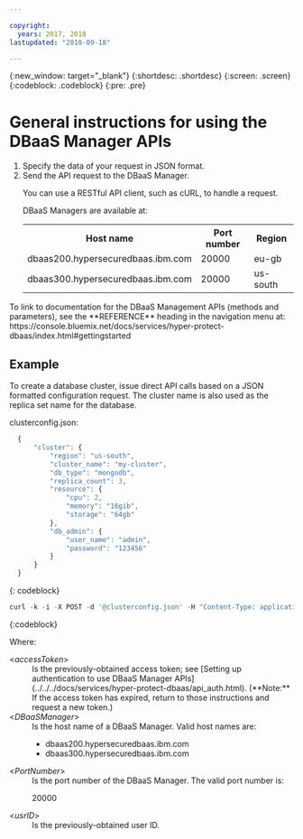 ```yaml
---

copyright:
  years: 2017, 2018
lastupdated: "2018-09-18"

---
```


{:new_window: target="_blank"}
{:shortdesc: .shortdesc}
{:screen: .screen}
{:codeblock: .codeblock}
{:pre: .pre}


# General instructions for using the DBaaS Manager APIs

<ol>
<li>Specify the data of your request in JSON format.
</li>
<li>Send the API request to the DBaaS Manager.
<p>You can use a RESTful API client, such as cURL, to handle a request.
</p>
<p>DBaaS Managers are available at:
<table>
  <tr>
    <th> Host name </th>
    <th> Port number </th>
    <th> Region </th>
  </tr>
  <tr>
    <td> dbaas200.hypersecuredbaas.ibm.com </td>
    <td> 20000 </td>
    <td> eu-gb </td>
  </tr>
  <tr>
    <td> dbaas300.hypersecuredbaas.ibm.com </td>
    <td> 20000 </td>
    <td> us-south </td>
  </tr>
</table>
</p>	 
</li>
</ol>

<p>To link to documentation for the DBaaS Management APIs (methods and parameters), see the **REFERENCE** heading in the navigation menu at:  https://console.bluemix.net/docs/services/hyper-protect-dbaas/index.html#gettingstarted
</p>

## Example

To create a database cluster, issue direct API calls based on a JSON formatted
configuration request. The cluster name is also used as the replica set name for the
database.

clusterconfig.json:

```javascript
  {
      "cluster": {
          "region": "us-south",
          "cluster_name": "my-cluster",
          "db_type": "mongodb",
          "replica_count": 3,
          "resource": {
              "cpu": 2,
              "memory": "16gib",
              "storage": "64gb"
          },  
          "db_admin": {
              "user_name": "admin",
              "password": "123456"
          }   
      }   
  }
```
{: codeblock}

```javascript
curl -k -i -X POST -d '@clusterconfig.json' -H "Content-Type: application/json" -H "accept-license-agreement:yes" -H "x-auth-token: <accessToken>" https://<DBaaSManager>:<PortNumber>/api/v1/<userID>/clusters
```
{:codeblock}

Where:
<dl>
<dt> &lt;<em>accessToken</em>&gt; </dt>
<dd>Is the previously-obtained access token; see [Setting up authentication to use DBaaS Manager APIs](../../../docs/services/hyper-protect-dbaas/api_auth.html). (**Note:** If the access token has expired, return to those instructions and request a new token.) </dd>
<dt> &lt;<em>DBaaSManager</em>&gt; </dt>
<dd>Is the host name of a DBaaS Manager. Valid host names are:
<ul>
<li>dbaas200.hypersecuredbaas.ibm.com</li>
<li>dbaas300.hypersecuredbaas.ibm.com</li>
</ul>
</dd>
<dt> &lt;<em>PortNumber</em>&gt; </dt>
<dd>Is the port number of the DBaaS Manager. The valid port number is:
<p>20000</p>
</dd>
<dt> &lt;<em>usrID</em>&gt; </dt>
<dd>Is the previously-obtained user ID.</dd>
</dl>
